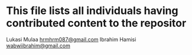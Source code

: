 # This file lists all individuals having contributed content to the repositor

Lukasi Mulaa <hrmhrm087@gmail.com>
Ibrahim Hamisi <wabwiibrahim@gmail.com>
